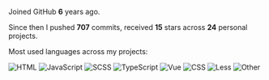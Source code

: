 Joined GitHub **6** years ago.

Since then I pushed **707** commits, received **15** stars across **24** personal projects.

Most used languages across my projects:

![HTML](https://img.shields.io/static/v1?style=flat&label=&#10036;&color=555&labelColor=%23e34c26&message=HTML%EF%B8%B149.7%25)
![JavaScript](https://img.shields.io/static/v1?style=flat&label=&#10036;&color=555&labelColor=%23f1e05a&message=JavaScript%EF%B8%B133.8%25)
![SCSS](https://img.shields.io/static/v1?style=flat&label=&#10036;&color=555&labelColor=%23c6538c&message=SCSS%EF%B8%B17.5%25)
![TypeScript](https://img.shields.io/static/v1?style=flat&label=&#10036;&color=555&labelColor=%233178c6&message=TypeScript%EF%B8%B14.3%25)
![Vue](https://img.shields.io/static/v1?style=flat&label=&#10036;&color=555&labelColor=%2341b883&message=Vue%EF%B8%B13.2%25)
![CSS](https://img.shields.io/static/v1?style=flat&label=&#10036;&color=555&labelColor=%23563d7c&message=CSS%EF%B8%B10.5%25)
![Less](https://img.shields.io/static/v1?style=flat&label=&#10036;&color=555&labelColor=%231d365d&message=Less%EF%B8%B10.4%25)
![Other](https://img.shields.io/static/v1?style=flat&label=&#10036;&color=555&labelColor=%23ededed&message=Other%EF%B8%B10.1%25)
